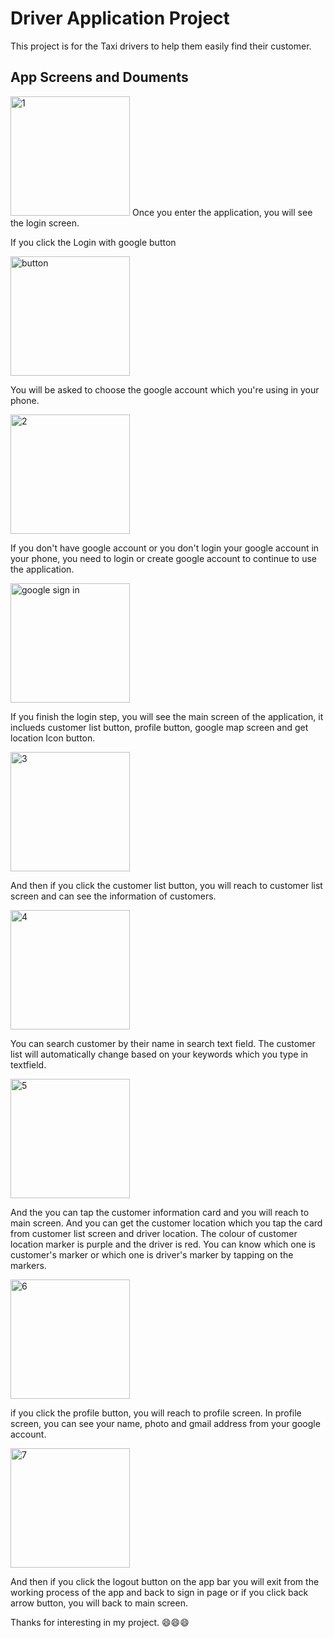 # Driver Application Project

This project is for the Taxi drivers to help them easily find their 
customer.


## App Screens and Douments

<img width="191" alt="1" src="https://user-images.githubusercontent.com/36390483/147901265-de3fa346-8490-49f5-97ae-df49b6fea4b1.PNG">
Once you enter the application, you will see the login screen. 


If you click the Login with google button


<img width="191" alt="button" src="https://user-images.githubusercontent.com/36390483/147901481-25789e5f-35cd-4705-befa-b268f5eda946.PNG">


You will be asked to choose the google account which you're using in your phone.

<img width="191" alt="2" src="https://user-images.githubusercontent.com/36390483/147901624-5bebeee1-df43-49f9-916b-b74bd6b28b4b.PNG">

If you don't have google account or you don't login your google account in your phone, you need to login or create google account to continue to use the application. 

<img width="191" alt="google sign  in" src="https://user-images.githubusercontent.com/36390483/147901669-e343bfcd-bedd-49a5-98eb-f86c42ef8009.PNG">

If you finish the login step, you will see the main screen of the application, it inclueds customer list button, profile button, google map screen and get location Icon button.

<img width="191" alt="3" src="https://user-images.githubusercontent.com/36390483/147901792-c4ad2603-a206-4c4f-a472-4dc453ced332.PNG">

And then if you click the customer list button, you will reach to customer list screen and can see the information of customers.

<img width="191" alt="4" src="https://user-images.githubusercontent.com/36390483/147902393-24c1edea-9526-4ca1-8dde-ad5a2b761c5a.PNG">

You can search customer by their name in search text field. The customer list will automatically change based on your keywords which you type in textfield. 

<img width="191" alt="5" src="https://user-images.githubusercontent.com/36390483/147902459-e66cf755-da0b-4be2-bc39-02e93a2d67ea.PNG">

And the you can tap the customer information card and you will reach to main screen. And you can get the customer location which you tap the card from customer list screen and driver location. The colour of customer location marker is purple and the driver is red. You can know which one is customer's marker or which one is driver's marker by tapping on the markers. 

<img width="191" alt="6" src="https://user-images.githubusercontent.com/36390483/147902667-5b9c0a4f-337f-47ca-a5ce-49ec06a14940.PNG">

if you click the profile button, you will reach to profile screen. In profile screen, you can see your name, photo and gmail address from your google account.

<img width="191" alt="7" src="https://user-images.githubusercontent.com/36390483/147902778-4e51afb2-d6ba-4e77-98b8-248e4a6260ca.PNG">

And then if you click the logout button on the app bar you will exit from the working process of the app and back to sign in page or if you click back arrow button, you will back to main screen.

Thanks for interesting in my project. 😄😄😄
